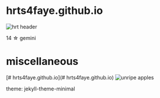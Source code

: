 # hrts4faye.github.io
![hrt header](https://user-images.githubusercontent.com/118266830/203076386-93776b0e-ca9e-406d-84cd-32e333b1a650.jpg)

14 ☆ gemini

# miscellaneous
[# hrts4faye.github.io](# hrts4faye.github.io)
![unripe apples](https://user-images.githubusercontent.com/118266830/203076674-09392859-0a14-4c61-a9f0-8d0b0629e048.png)

theme: jekyll-theme-minimal
